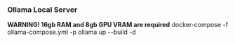### Ollama Local Server

**WARNING! 16gb RAM and 8gb GPU VRAM are required**
docker-compose -f ollama-compose.yml -p ollama up --build -d
